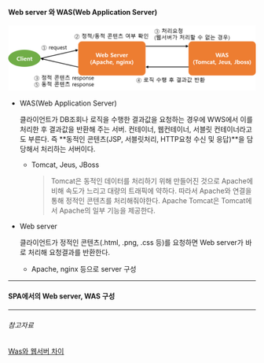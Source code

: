 #### Web server 와 WAS(Web Application Server)

![Web server와 WAS 동작](../src/webserver_was.png)

* WAS(Web Application Server)

    클라이언트가 DB조회나 로직을 수행한 결과값을 요청하는 경우에 WWS에서 이를 처리한 후 결과값을 반환해 주는 서버. 컨테이너, 웹컨테이너, 서블릿 컨테이너라고도 부른다. 
    즉 **동적인 콘텐츠(JSP, 서블릿처리, HTTP요청 수신 및 응답)**을 담당해서 처리하는 서버이다.
    * Tomcat, Jeus, JBoss
        
        >Tomcat은 동적인 데이터를 처리하기 위해 만들어진 것으로 Apache에 비해 속도가 느리고 대량의 트래픽에 약하다. 따라서  Apache와 연결을 통해 정적인 콘텐츠를 처리해줘야한다.
        Apache Tomcat은 Tomcat에서 Apache의 일부 기능을 제공한다.

* Web server 

    클라이언트가 정적인 콘텐츠(.html, .png, .css 등)를 요청하면 Web server가 바로 처리해 요청결과를 반환한다. 
    * Apache, nginx 등으로 server 구성

    


---


#### SPA에서의 Web server, WAS 구성 


---

###### 참고자료
[Was와 웹서버 차이](https://jeong-pro.tistory.com/84)

